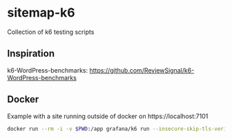 # sitemap-k6
Collection of k6 testing scripts

## Inspiration
k6-WordPress-benchmarks: https://github.com/ReviewSignal/k6-WordPress-benchmarks

## Docker
Example with a site running outside of docker on https://localhost:7101

```bash
docker run --rm -i -v $PWD:/app grafana/k6 run --insecure-skip-tls-verify /app/loadstorm.js -e SITE_URL=https://host.docker.internal:7101 -e K6_WEB_DASHBOARD_EXPORT=/app/html-report.html -e K6_WEB_DASHBOARD=true
```
